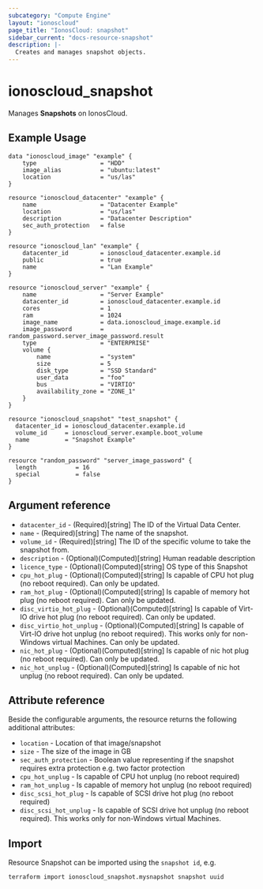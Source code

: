 ```yaml
---
subcategory: "Compute Engine"
layout: "ionoscloud"
page_title: "IonosCloud: snapshot"
sidebar_current: "docs-resource-snapshot"
description: |-
  Creates and manages snapshot objects.
---
```


# ionoscloud_snapshot

Manages **Snapshots** on IonosCloud.

## Example Usage

```hcl
data "ionoscloud_image" "example" {
    type                  = "HDD"
    image_alias           = "ubuntu:latest"
    location              = "us/las"
}

resource "ionoscloud_datacenter" "example" {
    name                  = "Datacenter Example"
    location              = "us/las"
    description           = "Datacenter Description"
    sec_auth_protection   = false
}

resource "ionoscloud_lan" "example" {
    datacenter_id         = ionoscloud_datacenter.example.id
    public                = true
    name                  = "Lan Example"
}

resource "ionoscloud_server" "example" {
    name                  = "Server Example"
    datacenter_id         = ionoscloud_datacenter.example.id
    cores                 = 1
    ram                   = 1024
    image_name            = data.ionoscloud_image.example.id
    image_password        = random_password.server_image_password.result
    type                  = "ENTERPRISE"
    volume {
        name              = "system"
        size              = 5
        disk_type         = "SSD Standard"
        user_data         = "foo"
        bus               = "VIRTIO"
        availability_zone = "ZONE_1"
    }
}

resource "ionoscloud_snapshot" "test_snapshot" {
  datacenter_id = ionoscloud_datacenter.example.id
  volume_id     = ionoscloud_server.example.boot_volume
  name          = "Snapshot Example"
}

resource "random_password" "server_image_password" {
  length           = 16
  special          = false
}
```

## Argument reference

* `datacenter_id` - (Required)[string] The ID of the Virtual Data Center.
* `name` - (Required)[string] The name of the snapshot.
* `volume_id` - (Required)[string] The ID of the specific volume to take the snapshot from.
* `description` - (Optional)(Computed)[string] Human readable description
* `licence_type` - (Optional)(Computed)[string] OS type of this Snapshot
* `cpu_hot_plug` - (Optional)(Computed)[string] Is capable of CPU hot plug (no reboot required). Can only be updated.
* `ram_hot_plug` - (Optional)(Computed)[string] Is capable of memory hot plug (no reboot required). Can only be updated.
* `disc_virtio_hot_plug` - (Optional)(Computed)[string] Is capable of Virt-IO drive hot plug (no reboot required). Can only be updated.
* `disc_virtio_hot_unplug` - (Optional)(Computed)[string] Is capable of Virt-IO drive hot unplug (no reboot required). This works only for non-Windows virtual Machines. Can only be updated.
* `nic_hot_plug` - (Optional)(Computed)[string] Is capable of nic hot plug (no reboot required). Can only be updated.
* `nic_hot_unplug` - (Optional)(Computed)[string] Is capable of nic hot unplug (no reboot required). Can only be updated.

## Attribute reference

Beside the configurable arguments, the resource returns the following additional attributes:

* `location` - Location of that image/snapshot
* `size` - The size of the image in GB
* `sec_auth_protection` - Boolean value representing if the snapshot requires extra protection e.g. two factor protection
* `cpu_hot_unplug` -  Is capable of CPU hot unplug (no reboot required)
* `ram_hot_unplug` -  Is capable of memory hot unplug (no reboot required)
* `disc_scsi_hot_plug` -  Is capable of SCSI drive hot plug (no reboot required)
* `disc_scsi_hot_unplug` -  Is capable of SCSI drive hot unplug (no reboot required). This works only for non-Windows virtual Machines.


## Import

Resource Snapshot can be imported using the `snapshot id`, e.g.

```shell
terraform import ionoscloud_snapshot.mysnapshot snapshot uuid
```